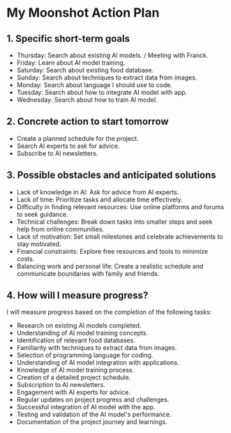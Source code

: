 # My Moonshot Action Plan

## 1. Specific short-term goals
- Thursday: Search about existing AI models. / Meeting with Franck.
- Friday: Learn about AI model training.
- Saturday: Search about existing food database.
- Sunday: Search about techniques to extract data from images.
- Monday: Search about language I should use to code.
- Tuesday: Search about how to integrate AI model with app.
- Wednesday: Search about how to train AI model.

## 2. Concrete action to start tomorrow
- Create a planned schedule for the project.
- Search AI experts to ask for advice.
- Subscribe to AI newsletters.


## 3. Possible obstacles and anticipated solutions
- Lack of knowledge in AI: Ask for advice from AI experts.
- Lack of time: Prioritize tasks and allocate time effectively.
- Difficulty in finding relevant resources: Use online platforms and forums to seek guidance.
- Technical challenges: Break down tasks into smaller steps and seek help from online communities.
- Lack of motivation: Set small milestones and celebrate achievements to stay motivated.
- Financial constraints: Explore free resources and tools to minimize costs.
- Balancing work and personal life: Create a realistic schedule and communicate boundaries with family and friends.


## 4. How will I measure progress?

I will measure progress based on the completion of the following tasks:
- Research on existing AI models completed.
- Understanding of AI model training concepts.
- Identification of relevant food databases.
- Familiarity with techniques to extract data from images.
- Selection of programming language for coding.
- Understanding of AI model integration with applications.
- Knowledge of AI model training process.
- Creation of a detailed project schedule.
- Subscription to AI newsletters.
- Engagement with AI experts for advice.
- Regular updates on project progress and challenges.
- Successful integration of AI model with the app.
- Testing and validation of the AI model's performance.
- Documentation of the project journey and learnings.


